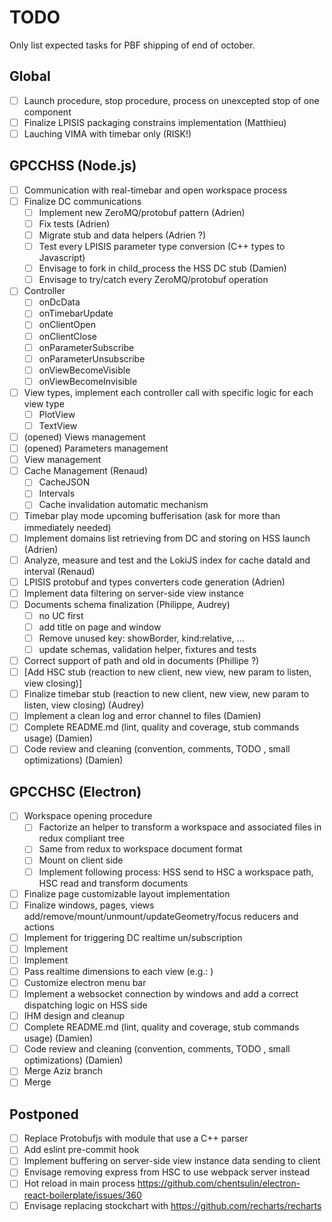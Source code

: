 # TODO

Only list expected tasks for PBF shipping of end of october.

## Global

* [ ] Launch procedure, stop procedure, process on unexcepted stop of one component
* [ ] Finalize LPISIS packaging constrains implementation (Matthieu)
* [ ] Lauching VIMA with timebar only (RISK!)

## GPCCHSS (Node.js)

* [ ] Communication with real-timebar and open workspace process
* [ ] Finalize DC communications
  - [ ] Implement new ZeroMQ/protobuf pattern (Adrien)
  - [ ] Fix tests (Adrien)
  - [ ] Migrate stub and data helpers (Adrien ?)
  - [ ] Test every LPISIS parameter type conversion (C++ types to Javascript)
  - [ ] Envisage to fork in child_process the HSS DC stub (Damien)
  - [ ] Envisage to try/catch every ZeroMQ/protobuf operation
* [ ] Controller
  * [ ] onDcData
  * [ ] onTimebarUpdate
  * [ ] onClientOpen
  * [ ] onClientClose
  * [ ] onParameterSubscribe
  * [ ] onParameterUnsubscribe
  * [ ] onViewBecomeVisible
  * [ ] onViewBecomeInvisible
* [ ] View types, implement each controller call with specific logic for each view type
  * [ ] PlotView
  * [ ] TextView
* [ ] (opened) Views management
* [ ] (opened) Parameters management
* [ ] View management
* [ ] Cache Management (Renaud)
  - [ ] CacheJSON
  - [ ] Intervals
  - [ ] Cache invalidation automatic mechanism
* [ ] Timebar play mode upcoming bufferisation (ask for more than immediately needed)
* [ ] Implement domains list retrieving from DC and storing on HSS launch (Adrien)
* [ ] Analyze, measure and test and the LokiJS index for cache dataId and interval (Renaud)
* [ ] LPISIS protobuf and types converters code generation (Adrien)
* [ ] Implement data filtering on server-side view instance
* [ ] Documents schema finalization (Philippe, Audrey)
  - [ ] no UC first
  - [ ] add title on page and window
  - [ ] Remove unused key: showBorder, kind:relative, ...
  - [ ] update schemas, validation helper, fixtures and tests
* [ ] Correct support of path and oId in documents (Phillipe ?)
* [ ] [Add HSC stub (reaction to new client, new view, new param to listen, view closing)]
* [ ] Finalize timebar stub (reaction to new client, new view, new param to listen, view closing) (Audrey)
* [ ] Implement a clean log and error channel to files (Damien)
* [ ] Complete README.md (lint, quality and coverage, stub  commands usage) (Damien)
* [ ] Code review and cleaning (convention, comments, TODO , small optimizations) (Damien)

## GPCCHSC (Electron)

* [ ] Workspace opening procedure
  - [ ] Factorize an helper to transform a workspace and associated files in redux compliant tree
  - [ ] Same from redux to workspace document format
  - [ ] Mount on client side
  - [ ] Implement following process: HSS send to HSC a workspace path, HSC read and transform documents
* [ ] Finalize page customizable layout implementation
* [ ] Finalize windows, pages, views add/remove/mount/unmount/updateGeometry/focus reducers and actions
* [ ] Implement <EntryPointsContainer/> for triggering DC realtime un/subscription
* [ ] Implement <PlotView/>
* [ ] Implement <TextView/>
* [ ] Pass realtime dimensions to each view (e.g.: <WithProvider/>)
* [ ] Customize electron menu bar
* [ ] Implement a websocket connection by windows and add a correct dispatching logic on HSS side
* [ ] IHM design and cleanup
* [ ] Complete README.md (lint, quality and coverage, stub  commands usage) (Damien)
* [ ] Code review and cleaning (convention, comments, TODO , small optimizations) (Damien)
* [ ] Merge Aziz branch
* [ ] Merge 
  
## Postponed

* [ ] Replace Protobufjs with module that use a C++ parser
* [ ] Add eslint pre-commit hook
* [ ] Implement buffering on server-side view instance data sending to client 
* [ ] Envisage removing express from HSC to use webpack server instead
* [ ] Hot reload in main process https://github.com/chentsulin/electron-react-boilerplate/issues/360
* [ ] Envisage replacing stockchart with https://github.com/recharts/recharts
